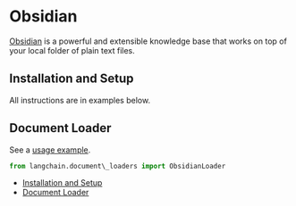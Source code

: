 # Obsidian

[Obsidian](https://obsidian.md/) is a powerful and extensible knowledge base
that works on top of your local folder of plain text files.

## Installation and Setup[​](#installation-and-setup "Direct link to Installation and Setup")

All instructions are in examples below.

## Document Loader[​](#document-loader "Direct link to Document Loader")

See a [usage example](/docs/integrations/document_loaders/obsidian).

```python
from langchain.document\_loaders import ObsidianLoader  

```

- [Installation and Setup](#installation-and-setup)
- [Document Loader](#document-loader)

